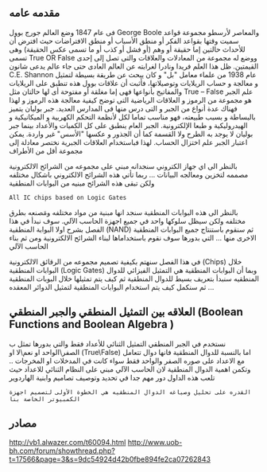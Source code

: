 مقدمه عامه 
----

 فى عام 1847 وضع العالم جورج بوول George Boole والمعاصر لأرسطو مجموعة قواعد سميت وقتها بقواعد الفكر أو منطق الأسباب أو منطق الافتراضات حيث افترض أن للأحداث حالتين إما حقيقة أو وهم (أو فشل أو كذب أو ما تسمى عكس الحقيقة) وهى تسمى True OR False ووضع له مجموعة من المعادلات والعلاقات والتى تصل إلى إحدى القيمتين.
ظل هذا العلم فريدا ونادرا لغرابته عن العالم العادى حتى جاء عالم يدعى شانون C.E. Shannon عام 1938 من علماء معامل "بل" و كان يبحث عن طريقة بسيطة لتمثيل و معالجة و حساب الريلايات وتوصيلاتها، فأثبت أن علاقات بوول هذه تنطبق على الريلايات والمفاتيح بأنواعها فهى إما مغلقة أو مفتوحة أى لها حالتان مثل True – False
علم الجبر هو مجموعة من الرموز و العلاقات الرياضية التى توضح كيفية معالجة هذه الرموز و لهذا فهناك عدة أنواع من الجبر و التى درس منها فى المدارس العديد.
جبر بوليان يتميز بالبساطة و بسبب طبيعته، فهو مناسب تماما لكل لأنظمة التحكم الكهربية و الميكانيكية و الهيدروليكية و طبعا الإلكترونية.
الجبر العام ينطبق على كل الكميات والأعداد بينما جبر بوليان لا يوجد به الطرح ولا القسمة كما أن الجذور و عكسها "الأسس" غير واردة.
يمكن اعتبار الجبر علم اختزال الحساب. لهذا فباستخدام العلاقات الجبرية نختصر معادلة إلى مجموعة أقل من الأطراف



بالنظر الى اي جهاز الكتروني سنجدانه مبني على مجموعه من الشرائح الالكترونية مصممه لتخزين ومعالجه البيانات ... ربما تأتي هذه الشرائح الالكتروني باشكال مختلفه ولكن تبقى  هذه الشرائح مبنيه من البوابات المنطقية

```
All IC chips based on Logic Gates
```

بالنظر الى هذه البوابات المنطقية سنجد انها مبنية من مواد مختلفه ومَصنعه بطرق مختلفه ولكن سيظل سلوكها واحد في جميع اجهزة الحاسب الآلي. سوف نبدأ في هذا الفصل بشرح اولا البوابة المنطقية (NAND) 
ثم سنقوم باستنتاج جميع البوابات المنطقية الاخرى منها ... التي بدورها سوف نقوم باستخداماها لبناء الشرائح الالكترونية ومن ثم بناء الحاسب الآلي

في هذا الفصل سنهتم بكيفية تصميم مجموعه من الرقائق الالكترونية (Chips)
خلال البوابات المنطقية (Logic Gates)
وبما أن البوابات المنطقية هي التمثيل الفيزائي للدوال المنطقيه سنبدأ بتعريف بسيط للدوال المنطقية ثم كيف يتم تمثيلها خلال البوبات المنطقية ... ثم سنكمل كيف يتم استخدام البوابات المنطقية لتمثيل الدوائر المعقده 


العلاقه بين التمثيل المنطقي والجبر المنطقي (Boolean Functions and Boolean Algebra )
------
نستخدم في الجبر المنطقي التمثيل الثنائي للأعداد فقط  والتي بدورها تمثل ب الصفر\الواحد او نعم\لا او  (True\False)
اما بالنسبة للدوال المنطقية فانها دوال تتعامل مع الاعداد على صوره الصفر والواحد فقط سواء كانت في المدخلات او المخرجات .. وتكمن اهمية الدوال المنطقية لان الحاسب الآلي مبني على النظام الثنائي للاعداد حيث تلعب هذه الداول دور مهم جدا في تحديد وتوصيف تصاميم وابنية الهاردوير 

```
القدره على تحليل وصياغه الدوال المنطقيه هي الخطوة الأولى لتصميم اجهزة الكمبيوتر الخاصة بنا
```

مصادر
------
http://vb1.alwazer.com/t60094.html
http://www.uob-bh.com/forum/showthread.php?t=17566&page=3&s=9dc54924d42b0fbe894fe2ca07262843
